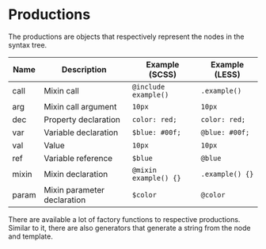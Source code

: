 # Productions

The productions are objects that respectively represent the nodes in the syntax tree.

Name  | Description                 | Example (SCSS)       | Example (LESS)
------|-----------------------------|----------------------|-----------------
call  | Mixin call                  | `@include example()` | `.example()`
arg   | Mixin call argument         | `10px`               | `10px`
dec   | Property declaration        | `color: red;`        | `color: red;`
var   | Variable declaration        | `$blue: #00f;`       | `@blue: #00f;`
val   | Value                       | `10px`               | `10px`
ref   | Variable reference          | `$blue`              | `@blue`
mixin | Mixin declaration           | `@mixin example() {}`| `.example() {}`
param | Mixin parameter declaration | `$color`             | `@color`

There are available a lot of factory functions to respective productions. Similar to it, there are also generators that generate a string from the node and template.
